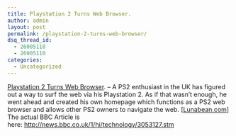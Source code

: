 ```yaml
---
title: Playstation 2 Turns Web Browser.
author: admin
layout: post
permalink: /playstation-2-turns-web-browser/
dsq_thread_id:
  - 26005110
  - 26005110
categories:
  - Uncategorized
---
```

[Playstation 2 Turns Web Browser][1]. &#8211; A PS2 enthusiast in the UK has figured out a way to surf the web via his Playstation 2. As if that wasn&#8217;t enough, he went ahead and created his own homepage which functions as a PS2 web browser and allows other PS2 owners to navigate the web. [[Lunabean.com][2]] The actual BBC Article is here:&nbsp;[<http://news.bbc.co.uk/1/hi/technology/3053127.stm>][3]

 [1]: http://www.lunabean.com/index.html#browser
 [2]: http://www.lunabean.com
 [3]: http://news.bbc.co.uk/1/hi/technology/3053127.stm